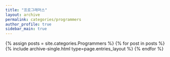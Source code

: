 ```yaml
---
title: "프로그래머스"
layout: archive
permalink: categories/programmers
author_profile: true
sidebar_main: true
---
```


{% assign posts = site.categories.Programmers %}
{% for post in posts %} {% include archive-single.html type=page.entries_layout %} {% endfor %}
